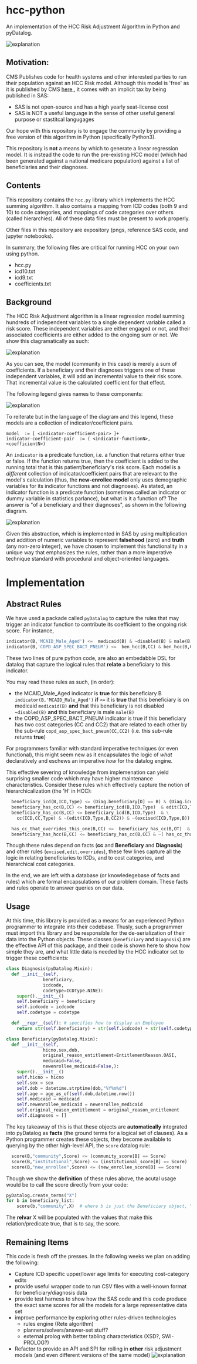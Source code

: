# hcc-python
An implementation of the HCC Risk Adjustment Algorithm in Python and pyDatalog.


![ explanation ](execution-of-model.png)

## Motivation:
CMS Publishes code for health systems and other interested parties to run their population against an
HCC Risk model.  Although this model is 'free' as it is published by CMS [ here ](https://www.cms.gov/Medicare/Health-Plans/MedicareAdvtgSpecRateStats/Risk-Adjustors-Items/Risk2016.html?DLPage=1&DLEntries=10&DLSort=0&DLSortDir=descending), it comes with an implicit tax by 
being published in SAS:
  * SAS is not open-source and has a high yearly seat-license cost
  * SAS is NOT a useful language in the sense of other useful general purpose or stastitcal langugages 

Our hope with this repository is to engage the community by providing a free version of this algorithm in Python (specifically Python3).

This repository is **not** a means by which to generate a linear regression model.  It is instead the code to run 
the pre-existing HCC model (which had been generated against a national medicare population) against a list of beneficiaries and their diagnoses.

## Contents 
This repository contains the `hcc.py` library which implements the HCC summing algorithm. It also contains a mapping from ICD codes (both 9 and 10) to code categories, and mappings of code categories over others (called hierarchies).   All of these data files must be present to work properly.

Other files in this repository are expository (pngs, reference SAS code, and jupyter notebooks).

In summary, the following files are critical for running HCC on your own using python.
  * hcc.py  
  * icd10.txt 
  * icd9.txt 
  * coefficients.txt

## Background
The HCC Risk Adjustment algorithm is a linear regression model summing hundreds of independent variables to a single dependent variable called a risk score.
These independent variables are either engaged or not, and their associated coefficients are either added to the ongoing sum or not.  We show this diagramatically as such:

![ explanation ](model.png)

As you can see, the model (community in this case) is merely a sum of coefficients.  If a beneficiary and their diagnoses triggers one of these independent variables, it will add an incremental value to their risk score.  That incremental value is the calculated coefficient for that effect.

The following legend gives names to these components:

![ explanation ](legend.png)

To reiterate but in the language of the diagram and this legend, these models
are a collection of indicator/coefficient pairs.  
```
model  := [ <indicator-coefficient-pair> ]+
indicator-coefficient-pair  := ( <indicator-functionN>,  <coefficientN>)
```

An `indicator` is a predicate
function, i.e. a function that returns either true or false.  If the function
returns true, then the coefficient is added to the running total that is this
patient/beneficiary's risk score.  Each model is a *different* collection of
indicator/coefficient pairs that are relevant to the model's calculation (thus,
the **new-enrollee model** only uses demographic variables for its indicator
functions and not diagnoses).  As stated, an indicator function is a predicate
function (sometimes called an indicator or dummy variable in statistics
parlance), but what is it a function of?  The answer is "of a beneficiary and
their diagnoses", as shown in the following diagram. 


![ explanation ](execution-of-model.png)

Given this abstraction, which is implemented in SAS by using multiplication and
addition of numeric variables to represent **falsehood** (zero) and **truth**
(any non-zero integer), we have chosen to implement this functionality in a
unique way that emphasizes the rules, rather than a more imperative technique
standard with procedural and object-oriented languages.


# Implementation 

## Abstract Rules
We have used a packade called `pyDatalog` to capture the rules that may trigger an indicator function to contribute its coefficient to the
ongoing risk score.  For instance,

```python
indicator(B,'MCAID_Male_Aged') <=  medicaid(B) & ~disabled(B) & male(B)
indicator(B,'COPD_ASP_SPEC_BACT_PNEUM') <=  ben_hcc(B,CC) & ben_hcc(B,CC2) & copd_asp_spec_bact_pneum(CC,CC2)
```

These two lines of pure python code, are also an embedabble DSL for datalog that capture the
logical rules that **relate** a beneficiary to this indicator.

You may read these rules as such, (in order):
  * the MCAID_Male_Aged indicator is **true** for this beneficiary B `indicator(B,'MCAID_Male_Aged')` **if** `<=` it is **true** that this beneficiary is on medicaid `medicaid(B)` **and** that this beneficiary is not disabled `~disabled(B)` **and** this beneficiary is male `male(B)`
  * the COPD_ASP_SPEC_BACT_PNEUM indicator is true if this beneficiary has two cost categories (CC and CC2) that are related to each other by the sub-rule `copd_asp_spec_bact_pneum(CC,CC2)` (i.e. this sub-rule returns **true**)

For programmers familiar with standard imperative techniques (or even functional), this might seem new as it encapsulates the logic
of *what* declaratively and eschews an imperative *how* for the datalog engine.  

This effective severing of knowledge from implemenation can yield surprising smaller code which may have higher maintenance characteristics.
Consider these rules which effectively capture the notion of hierarchicalization (the 'H' in HCC):

```python
  beneficiary_icd(B,ICD,Type) <= (Diag.beneficiary[D] == B) & (Diag.icdcode[D]==ICD) & (Diag.codetype[D]==Type) 
  beneficiary_has_cc(B,CC) <= beneficiary_icd(B,ICD,Type)  & edit(ICD,Type,B,CC) & ~(excised(ICD,Type,B))
  beneficiary_has_cc(B,CC) <= beneficiary_icd(B,ICD,Type)  & \
    cc(ICD,CC,Type) & ~(edit(ICD,Type,B,CC2)) & ~(excised(ICD,Type,B))

  has_cc_that_overrides_this_one(B,CC) <=  beneficiary_has_cc(B,OT)  & overrides(OT,CC)
  beneficiary_has_hcc(B,CC) <= beneficiary_has_cc(B,CC) & ~( has_cc_that_overrides_this_one(B,CC))
```

Though these rules depend on facts (**cc** and **Beneficiary** and **Diagnosis**) and other rules (`excised,edit,overrides`), 
these few lines capture all the logic in relating beneficiaries to ICDs, and to cost categories, and hierarchical cost categories.

In the end, we are left with a database (or knowledegebase of facts and rules) which are formal encapsulations of our problem domain. 
These facts and rules operate to answer queries on our data.

## Usage
At this time, this library is provided as a means for an experienced Python programmer to integrate into their codebase.
Thusly, such a programmer must import this library and be responsible for the de-serialization of their data
into the Python objects.  These classes (`Beneficiary` and  `Diagnosis`) are the effective API of this package, and their code is shown
here to show how simple they are, and what little data is needed by the HCC indicator set to trigger these coefficients:

```python
class Diagnosis(pyDatalog.Mixin):
  def __init__(self,
              beneficiary,
              icdcode,
              codetype=ICDType.NINE):
    super().__init__()
    self.beneficiary = beneficiary
    self.icdcode = icdcode
    self.codetype = codetype

  def __repr__(self): # specifies how to display an Employee
    return str(self.beneficiary) + str(self.icdcode) + str(self.codetype)

class Beneficiary(pyDatalog.Mixin):
  def __init__(self,
              hicno,sex,dob,
              original_reason_entitlement=EntitlementReason.OASI,
              medicaid=False,
              newenrollee_medicaid=False,):
    super().__init__()
    self.hicno = hicno
    self.sex = sex
    self.dob = datetime.strptime(dob,"%Y%m%d")
    self.age = age_as_of(self.dob,datetime.now())
    self.medicaid = medicaid
    self.newenrollee_medicaid = newenrollee_medicaid
    self.original_reason_entitlement = original_reason_entitlement
    self.diagnoses = []

```
The key takeaway of this is that these objects are **automatically** integrated into pyDatalog as **facts** (the ground terms
for a logical set of clauses).  As a Python programmer creates these objects, they become available to querying by 
the other high-level API, the `score` datalog rule:

```python
  score(B,"community",Score) <= (community_score[B] == Score)
  score(B,"institutional",Score) <= (institutional_score[B] == Score)
  score(B,"new_enrollee",Score) <= (new_enrollee_score[B] == Score)
```
Though we show the **definition** of these rules above, the acutal usage would be 
to call the score directly from your code:
```python
pyDatalog.create_terms("X")
for b in beneficiary_list:
	score(b,"community",X)  # where b is just the Beneficiary object, "community" is one of the three models you want scored, and X is a relvar
```

The **relvar** X will be populated with the values that make this relation/predicate true, that is to say, the score.


## Remaining Items

This code is fresh off the presses.  In the following weeks we plan on adding the following:

  * Capture ICD specific upper/lower age limits for executing cost-category edits
  * provide useful wrapper code to run CSV files with a well-known format for beneficiary/diagnosis data
  * provide test harness to show how the SAS code and this code produce the exact same scores for all the models for a large representative data set
  * improve performance by exploring other rules-driven technologies
    * rules engine (Rete algorithm)
    * planners/solvers/answer-set stuff?
    * external prolog with better tabling characteristics (XSD?, SWI-PROLOG?)
  * Refactor to provide an API and SPI for rolling in **other** risk adjustment models (and even different versions of the same model)
    ![ explanation ](framework.png)
